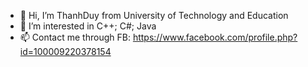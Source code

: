 - 👋 Hi, I’m ThanhDuy from University of Technology and Education
- 👀 I’m interested in C++; C#; Java
- 📫 Contact me through FB: https://www.facebook.com/profile.php?id=100009220378154

<!---
ThanhDuy21110759/ThanhDuy21110759 is a ✨ special ✨ repository because its `README.md` (this file) appears on your GitHub profile.
You can click the Preview link to take a look at your changes.
--->
